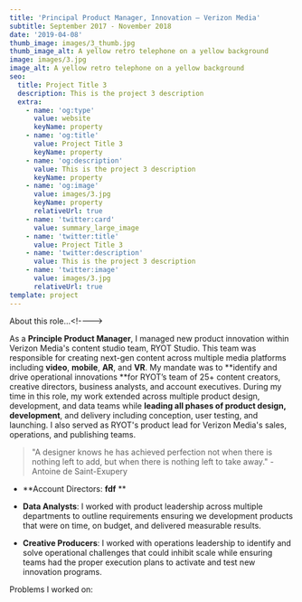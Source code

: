 ```yaml
---
title: 'Principal Product Manager, Innovation — Verizon Media'
subtitle: September 2017 - November 2018
date: '2019-04-08'
thumb_image: images/3_thumb.jpg
thumb_image_alt: A yellow retro telephone on a yellow background
image: images/3.jpg
image_alt: A yellow retro telephone on a yellow background
seo:
  title: Project Title 3
  description: This is the project 3 description
  extra:
    - name: 'og:type'
      value: website
      keyName: property
    - name: 'og:title'
      value: Project Title 3
      keyName: property
    - name: 'og:description'
      value: This is the project 3 description
      keyName: property
    - name: 'og:image'
      value: images/3.jpg
      keyName: property
      relativeUrl: true
    - name: 'twitter:card'
      value: summary_large_image
    - name: 'twitter:title'
      value: Project Title 3
    - name: 'twitter:description'
      value: This is the project 3 description
    - name: 'twitter:image'
      value: images/3.jpg
      relativeUrl: true
template: project
---
```

About this role...\<!---->

As a **Principle Product Manager**, I managed new product innovation within Verizon Media's content studio team, RYOT Studio. This team was responsible for creating next-gen content across multiple media platforms including **video**, **mobile**, **AR**, and **VR**. My mandate was to **identify and drive operational innovations **for RYOT’s team of 25+ content creators, creative directors, business analysts, and account executives. During my time in this role, my work extended across multiple product design, development, and data teams while **leading all phases of product design, development**, and delivery including conception, user testing, and launching. I also served as RYOT's product lead for Verizon Media's sales, operations, and publishing teams.

> "A designer knows he has achieved perfection not when there is nothing left to add, but when there is nothing left to take away." -Antoine de Saint-Exupery

*   **Account Directors: **fdf**
    **

*   **Data Analysts**: I worked with product leadership across multiple departments to outline requirements ensuring we development products that were on time, on budget, and delivered measurable results.

<!---->

*   **Creative Producers**: I worked with operations leadership to identify and solve operational challenges that could inhibit scale while ensuring teams had the proper execution plans to activate and test new innovation programs.

Problems I worked on:

